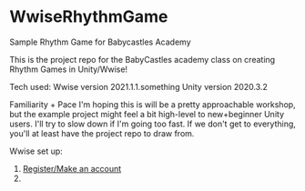 # WwiseRhythmGame
Sample Rhythm Game for Babycastles Academy

This is the project repo for the BabyCastles academy class on creating Rhythm Games in Unity/Wwise!

Tech used:
Wwise version 2021.1.1.something
Unity version 2020.3.2

Familiarity + Pace
I'm hoping this is will be a pretty approachable workshop, but the example project might feel a bit high-level to new+beginner Unity users.  I'll try to slow down if I'm going too fast.  If we don't get to everything, you'll at least have the project repo to draw from.

Wwise set up:

1. [Register/Make an account](https://www.audiokinetic.com/sign-in/) 
2. 
